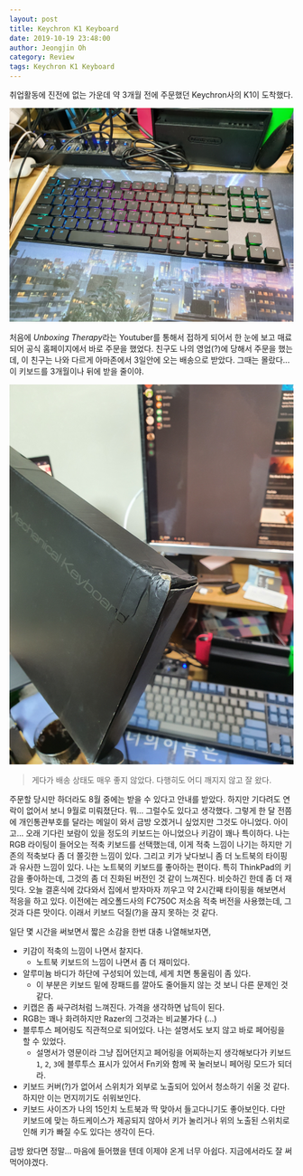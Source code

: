 ```yaml
---
layout: post
title: Keychron K1 Keyboard
date: 2019-10-19 23:48:00
author: Jeongjin Oh
category: Review
tags: Keychron K1 Keyboard
---
```


취업활동에 진전에 없는 가운데 약 3개월 전에 주문했던 Keychron사의 K1이 도착했다.

![](/images/2019-10-19-Keychron-K1-Keyboard/1.jpg)

처음에 *Unboxing Therapy*라는 Youtuber를 통해서 접하게 되어서 한 눈에 보고 매료되어 공식 홈페이지에서 바로 주문을 했었다. 친구도 나의 영업(?)에 당해서 주문을 했는데, 이 친구는 나와 다르게 아마존에서 3일안에 오는 배송으로 받았다. 그때는 몰랐다... 이 키보드를 3개월이나 뒤에 받을 줄이야.

![](/images/2019-10-19-Keychron-K1-Keyboard/2.jpg)

> 게다가 배송 상태도 매우 좋지 않았다. 다행히도 어디 깨지지 않고 잘 왔다.

주문할 당시만 하더라도 8월 중에는 받을 수 있다고 안내를 받았다. 하지만 기다려도 연락이 없어서 보니 9월로 미뤄졌단다. 뭐... 그럴수도 있다고 생각했다. 그렇게 한 달 전쯤에 개인통관부호를 달라는 메일이 와서 금방 오겠거니 싶었지만 그것도 아니었다. 아이고... 오래 기다린 보람이 있을 정도의 키보드는 아니었으나 키감이 꽤나 특이하다. 나는 RGB 라이팅이 들어오는 적축 키보드를 선택했는데, 이게 적축 느낌이 나기는 하지만 기존의 적축보다 좀 더 쫄깃한 느낌이 있다. 그리고 키가 낮다보니 좀 더 노트북의 타이핑과 유사한 느낌이 있다. 나는 노트북의 키보드를 좋아하는 편이다. 특히 ThinkPad의 키감을 좋아하는데, 그것의 좀 더 진화된 버전인 것 같이 느껴진다. 비슷하긴 한데 좀 더 재밋다. 오늘 결혼식에 갔다와서 집에서 받자마자 끼우고 약 2시간째 타이핑을 해보면서 적응을 하고 있다. 이전에는 레오폴드사의 FC750C 저소음 적축 버전을 사용했는데, 그것과 다른 맛이다. 이래서 키보드 덕질(?)을 끊지 못하는 것 같다.

일단 몇 시간을 써보면서 짧은 소감을 한번 대충 나열해보자면,

- 키감이 적축의 느낌이 나면서 찰지다.
    - 노트북 키보드의 느낌이 나면서 좀 더 재미있다.
- 알루미늄 바디가 하단에 구성되어 있는데, 세게 치면 통울림이 좀 있다.
    - 이 부분은 키보드 밑에 장패드를 깔아도 줄어들지 않는 것 보니 다른 문제인 것 같다.
- 키캡은 좀 싸구려처럼 느껴진다. 가격을 생각하면 납득이 된다.
- RGB는 꽤나 화려하지만 Razer의 그것과는 비교불가다 (...)
- 블루투스 페어링도 직관적으로 되어있다. 나는 설명서도 보지 않고 바로 페어링을 할 수 있었다.
    - 설명서가 영문이라 그냥 집어던지고 페어링을 어찌하는지 생각해보다가 키보드 `1`, `2`, `3`에 블루투스 표시가 있어서 Fn키와 함께 꾹 눌러보니 페어링 모드가 되더라.
- 키보드 커버(?)가 없어서 스위치가 외부로 노출되어 있어서 청소하기 쉬울 것 같다. 하지만 이는 먼지끼기도 쉬워보인다.
- 키보드 사이즈가 나의 15인치 노트북과 딱 맞아서 들고다니기도 좋아보인다. 다만 키보드에 맞는 하드케이스가 제공되지 않아서 키가 눌리거나 위의 노출된 스위치로 인해 키가 빠질 수도 있다는 생각이 든다.

금방 왔다면 정말... 마음에 들어했을 텐데 이제야 온게 너무 아쉽다. 지금에서라도 잘 써먹어야겠다.
